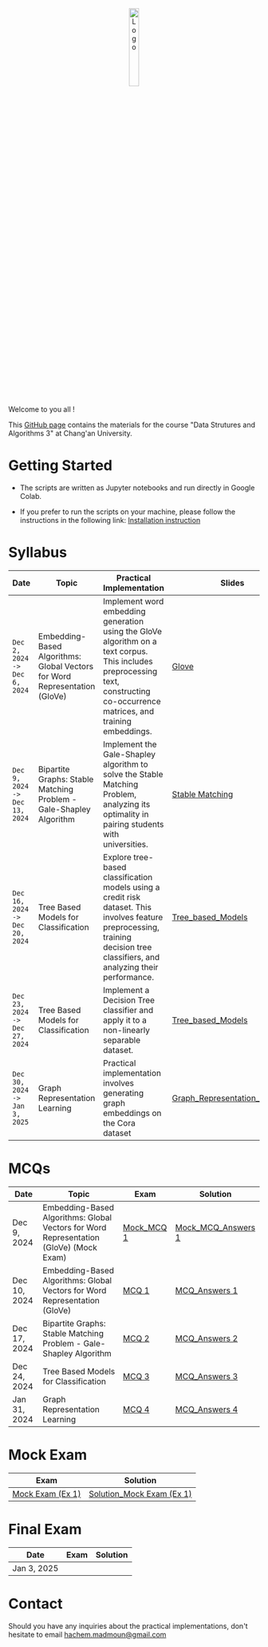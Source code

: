 <div align="center">
    <img src="./images/logo_Changan.png" alt="Logo" width="20%"/>
</div>

Welcome to you all !

This [GitHub page](https://hm-ai.github.io/Data_Structures_Algorithms/) contains the materials for the course "Data Strutures and Algorithms 3" at Chang'an University.

# Getting Started
* The scripts are written as Jupyter notebooks and run directly in Google Colab.

* If you prefer to run the scripts on your machine, please follow the instructions in the following link: [Installation instruction](https://colab.research.google.com/drive/1GtAF3kuPGDhxRYacLVUMm5S8f1uBA_oM?usp=sharing)


# Syllabus

| **Date**                       | **Topic**                                                                  | **Practical Implementation**                                                                                                                                                    | Slides                                                                    | **Colabs**                                                                                                    | **Solutions**                                                                                                            |
|--------------------------------|----------------------------------------------------------------------------|---------------------------------------------------------------------------------------------------------------------------------------------------------------------------------|---------------------------------------------------------------------------|---------------------------------------------------------------------------------------------------------------|--------------------------------------------------------------------------------------------------------------------------|
| `Dec 2, 2024 -> Dec 6, 2024`   | Embedding-Based Algorithms: Global Vectors for Word Representation (GloVe) | Implement word embedding generation using the GloVe algorithm on a text corpus. This includes preprocessing text, constructing co-occurrence matrices, and training embeddings. | [Glove](Slides/GloVe.pdf)                                                 | [Programming_Session_1](https://colab.research.google.com/drive/1p5uRd4hJNaqInZh98hYuiknXI6Rc36-F?usp=sharing) | [Solution_Programming_Session_1](https://colab.research.google.com/drive/105sORnOHO8hPj0mj7fs2nFbkdYQjLtwk?usp=sharing)  |  
| `Dec 9, 2024 -> Dec 13, 2024`  | Bipartite Graphs: Stable Matching Problem - Gale-Shapley Algorithm         | Implement the Gale-Shapley algorithm to solve the Stable Matching Problem, analyzing its optimality in pairing students with universities.                                      | [Stable Matching](Slides/Stable_Matching_Gale_Shapley.pdf)                | [Programming_Session_2](https://colab.research.google.com/drive/1WFpsSRqH6D7DPo1jHxUC5Ln5FKN-OL5a?usp=sharing) | [Solution_Programming_Session_2](https://colab.research.google.com/drive/1mqoB_7h2H1da2F_BKfu94hR0FSIWSRRn?usp=sharing)  | 
| `Dec 16, 2024 -> Dec 20, 2024` | Tree Based Models for Classification                                       | Explore tree-based classification models using a credit risk dataset. This involves feature preprocessing, training decision tree classifiers, and analyzing their performance. | [Tree_based_Models](Slides/Tree_based_models.pdf)                         | [Programming_Session_3](https://colab.research.google.com/drive/1aNq9WhgOeqT5n5o8dRzEsAuLODjIGGrg?usp=sharing) | [Solution_Programming_Session_3](https://colab.research.google.com/drive/1dgimkhVrYYbiHkbpQ8NUPb7UJpTleS_V?usp=sharing)  | 
| `Dec 23, 2024 -> Dec 27, 2024` | Tree Based Models for Classification                                       | Implement a Decision Tree classifier and apply it to a non-linearly separable dataset.                                                                                          | [Tree_based_Models](Slides/Tree_based_models.pdf)                         | [Programming_Session_4](https://colab.research.google.com/drive/1XgUToejiZ2HWQ0rxcXG2wcVBs0sRiB5A?usp=sharing) | [Solution_Programming_Session_4](https://colab.research.google.com/drive/1ZrvfBOkNm8v4cAJVzl6XFKpPvVvAb1s1?usp=sharing)  | 
| `Dec 30, 2024 -> Jan 3, 2025`  | Graph Representation Learning                                              | Practical implementation involves generating graph embeddings on the Cora dataset                                                                                               | [Graph_Representation_Learning](Slides/Graph_Representation_Learning.pdf) | [Programming_Session_5](https://colab.research.google.com/drive/1qTmHdVd-xjSZ4MpxfmhK6Ooxhnsq0aeE?usp=sharing) | [Solution_Programming_Session_5](https://colab.research.google.com/drive/1D578RSBkTvLwZRrVUY6yB61QIitUfQ4T?usp=sharing)  | 




# MCQs

| **Date**     | **Topic**                                                                              | Exam                               | Solution                                          | 
|--------------|----------------------------------------------------------------------------------------|------------------------------------|---------------------------------------------------| 
| Dec 9, 2024  | Embedding-Based Algorithms: Global Vectors for Word Representation (GloVe) (Mock Exam) | [Mock_MCQ 1](Mmcqs/Mock_MCQ_1.pdf) | [Mock_MCQ_Answers 1](mcqs/Mock_MCQ_1_Answers.pdf) |
| Dec 10, 2024 | Embedding-Based Algorithms: Global Vectors for Word Representation (GloVe)             | [MCQ 1](mcqs/MCQ_1.pdf)            | [MCQ_Answers 1](mcqs/MCQ_1_Answers.pdf)           |          
| Dec 17, 2024 | Bipartite Graphs: Stable Matching Problem - Gale-Shapley Algorithm                     | [MCQ 2](mcqs/MCQ_2.pdf)            | [MCQ_Answers 2](mcqs/MCQ_2_Answers.pdf)           | 
| Dec 24, 2024 | Tree Based Models for Classification                                                   | [MCQ 3](mcqs/MCQ_3.pdf)            | [MCQ_Answers 3](mcqs/MCQ_3_Answers.pdf)           | 
| Jan 31, 2024 | Graph Representation Learning                                                          | [MCQ 4](mcqs/MCQ_4.pdf)            | [MCQ_Answers 4](mcqs/MCQ_4_Answers.pdf)           | 


# Mock Exam

| Exam                                        | Solution                                                      | 
|---------------------------------------------|---------------------------------------------------------------| 
| [Mock Exam (Ex 1)](Mock_exam/Mock_Exam.pdf) | [Solution_Mock Exam (Ex 1)](Mock_exam/Solution_Mock_Exam.pdf) |


# Final Exam


| **Date**     | Exam | Solution | 
|--------------|------|----------| 
| Jan 3, 2025  |      |          |



# Contact
Should you have any inquiries about the practical implementations, don't hesitate to email hachem.madmoun@gmail.com